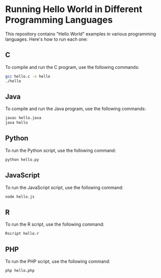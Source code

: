 # Running Hello World in Different Programming Languages

This repository contains "Hello World" examples in various programming languages. Here's how to run each one:

## C

To compile and run the C program, use the following commands:
```bash
gcc hello.c -o hello
./hello
``` 

## Java

To compile and run the Java program, use the following commands:
```bash
javac hello.java
java hello
```

## Python

To run the Python script, use the following command:
```bash
python hello.py
```

## JavaScript

To run the JavaScript script, use the following command:
```bash
node hello.js
``` 

## R

To run the R script, use the following command:
```bash 
Rscript hello.r
```

## PHP

To run the PHP script, use the following command:
```bash 
php hello.php
```